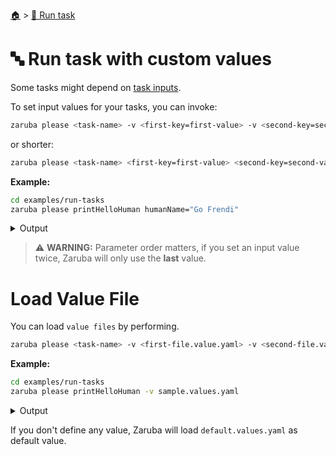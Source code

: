 <!--startTocHeader-->
[🏠](../README.md) > [🏃 Run task](README.md)
# 🔤 Run task with custom values
<!--endTocHeader-->

Some tasks might depend on [task inputs](../core-concepts/task/task-inputs.md).

To set input values for your tasks, you can invoke:

```bash
zaruba please <task-name> -v <first-key=first-value> -v <second-key=second-value>
```

or shorter:


```bash
zaruba please <task-name> <first-key=first-value> <second-key=second-value>
```

__Example:__

<!--startCode-->
```bash
cd examples/run-tasks
zaruba please printHelloHuman humanName="Go Frendi"
```
 
<details>
<summary>Output</summary>
 
```````
💀 🔎 Job Starting...
         Elapsed Time: 1.218µs
         Current Time: 19:26:04
💀 🏁 Run 🍏 'printHelloHuman' on /home/gofrendi/zaruba/docs/examples/run-tasks (Attempt 1)
💀    🚀 printHelloHuman      🍏 hello Go Frendi
💀 🎉 Successfully running 🍏 'printHelloHuman' runner
💀 🔎 Job Running...
         Elapsed Time: 101.622912ms
         Current Time: 19:26:04
💀 🎉 🎉🎉🎉🎉🎉🎉🎉🎉🎉🎉🎉
💀 🎉 Job Complete!!! 🎉🎉🎉
💀 🔥 Terminating
💀 🔎 Job Ended...
         Elapsed Time: 504.801688ms
         Current Time: 19:26:04
zaruba please printHelloHuman  -v 'humanName=Go Frendi'
```````
</details>
<!--endCode-->

> ⚠️ __WARNING:__ Parameter order matters, if you set an input value twice, Zaruba will only use the __last__ value.

# Load Value File

You can load `value files` by performing.

```bash
zaruba please <task-name> -v <first-file.value.yaml> -v <second-file.value.yaml>
```

__Example:__

<!--startCode-->
```bash
cd examples/run-tasks
zaruba please printHelloHuman -v sample.values.yaml
```
 
<details>
<summary>Output</summary>
 
```````
💀 🔎 Job Starting...
         Elapsed Time: 1.212µs
         Current Time: 19:26:04
💀 🏁 Run 🍏 'printHelloHuman' on /home/gofrendi/zaruba/docs/examples/run-tasks (Attempt 1)
💀    🚀 printHelloHuman      🍏 hello Avogadro
💀 🎉 Successfully running 🍏 'printHelloHuman' runner
💀 🔎 Job Running...
         Elapsed Time: 102.612447ms
         Current Time: 19:26:04
💀 🎉 🎉🎉🎉🎉🎉🎉🎉🎉🎉🎉🎉
💀 🎉 Job Complete!!! 🎉🎉🎉
💀 🔥 Terminating
💀 🔎 Job Ended...
         Elapsed Time: 504.549198ms
         Current Time: 19:26:05
zaruba please printHelloHuman  -v 'sample.values.yaml'
```````
</details>
<!--endCode-->

If you don't define any value, Zaruba will load `default.values.yaml` as default value.

<!--startTocSubTopic-->
<!--endTocSubTopic-->